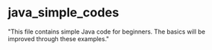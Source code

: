 # java_simple_codes

"This file contains simple Java code for beginners. The basics will be improved through these examples."
